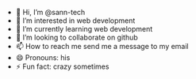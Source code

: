 - 👋 Hi, I’m @sann-tech
- 👀 I’m interested in web development
- 🌱 I’m currently learning web development
- 💞️ I’m looking to collaborate on github
- 📫 How to reach me send me a message to my email
- 😄 Pronouns: his
- ⚡ Fun fact: crazy sometimes

<!---
sann-tech/sann-tech is a ✨ special ✨ repository because its `README.md` (this file) appears on your GitHub profile.
You can click the Preview link to take a look at your changes.
--->
